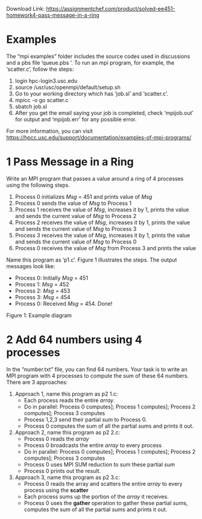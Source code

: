Download Link: https://assignmentchef.com/product/solved-ee451-homework4-pass-message-in-a-ring
<br>
<h1>Examples</h1>

The “mpi examples” folder includes the source codes used in discussions and a pbs file ‘queue.pbs ’. To run an mpi program, for example, the ‘scatter.c’, follow the steps:

<ol>

 <li>login hpc-login3.usc.edu</li>

 <li>source /usr/usc/openmpi/default/setup.sh</li>

 <li>Go to your working directory which has ‘job.sl’ and ‘scatter.c’.</li>

 <li>mpicc -o go scatter.c</li>

 <li>sbatch job.sl</li>

 <li>After you get the email saying your job is completed, check ‘mpijob.out’ for output and ‘mpijob.err’ for any possible error.</li>

</ol>

For more information, you can visit https://hpcc.usc.edu/support/documentation/examples-of-mpi-programs/

<h1>1             Pass Message in a Ring</h1>

Write an MPI program that passes a value around a ring of 4 processes using the following steps.

<ol>

 <li>Process 0 initializes <em>Msg </em>= 451 and prints value of <em>Msg</em></li>

 <li>Process 0 sends the value of <em>Msg </em>to Process 1</li>

 <li>Process 1 receives the value of <em>Msg</em>, increases it by 1, prints the value and sends the current value of <em>Msg </em>to Process 2</li>

 <li>Process 2 receives the value of <em>Msg</em>, increases it by 1, prints the value and sends the current value of <em>Msg </em>to Process 3</li>

 <li>Process 3 receives the value of <em>Msg</em>, increases it by 1, prints the value and sends the current value of <em>Msg </em>to Process 0</li>

 <li>Process 0 receives the value of <em>Msg </em>from Process 3 and prints the value</li>

</ol>

Name this program as ‘p1.c’. Figure 1 illustrates the steps. The output messages look like:

<ul>

 <li>Process 0: Initially <em>Msg </em>= 451</li>

 <li>Process 1: <em>Msg </em>= 452</li>

 <li>Process 2: <em>Msg </em>= 453</li>

 <li>Process 3: <em>Msg </em>= 454</li>

 <li>Process 0: Received <em>Msg </em>= 454. Done!</li>

</ul>

Figure 1: Example diagram

<h1>2             Add 64 numbers using 4 processes</h1>

In the “number.txt” file, you can find 64 numbers. Your task is to write an MPI program with 4 processes to compute the sum of these 64 numbers. There are 3 approaches:

<ol>

 <li>Approach 1, name this program as p2 1.c:

  <ul>

   <li>Each process reads the entire <em>array</em>.</li>

   <li>Do in parallel: Process 0 computes]; Process 1 computes]; Process 2 computes]; Process 3 computes</li>

   <li>Process 1,2,3 send their partial <em>sum </em>to Process 0.</li>

   <li>Process 0 computes the sum of all the partial <em>sum</em>s and prints it out.</li>

  </ul></li>

 <li>Approach 2, name this program as p2 2.c:

  <ul>

   <li>Process 0 reads the <em>array</em></li>

   <li>Process 0 broadcasts the entire <em>array </em>to every process</li>

   <li>Do in parallel: Process 0 computes]; Process 1 computes]; Process 2 computes]; Process 3 computes</li>

   <li>Process 0 uses MPI SUM reduction to sum these partial <em>sum</em></li>

   <li>Process 0 prints out the result.</li>

  </ul></li>

 <li>Approach 3, name this program as p2 3.c:

  <ul>

   <li>Process 0 reads the array and scatters the entire <em>array </em>to every process using the <strong>scatter </strong></li>

   <li>Each process sums up the portion of the <em>array </em>it receives.</li>

   <li>Process 0 uses the <strong>gather </strong>operation to gather these partial <em>sum</em>s, computes the sum of all the partial <em>sum</em>s and prints it out.</li>

  </ul></li>

</ol>